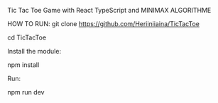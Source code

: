 Tic Tac Toe Game with React TypeScript and MINIMAX ALGORITHME

HOW TO RUN:
git clone https://github.com/Heriiniiaina/TicTacToe


cd TicTacToe

Install the module:

npm install

Run:

npm run dev


